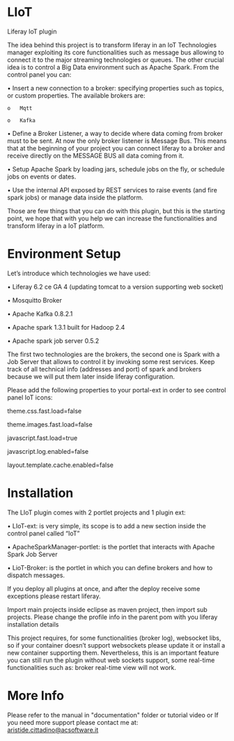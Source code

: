 # LIoT
Liferay IoT plugin

The idea behind this project is to transform liferay in an IoT Technologies manager exploiting its core functionalities such as message bus allowing to connect it to the major streaming technologies or queues.
The other crucial idea is to control a Big Data environment such as Apache Spark.
From the control panel you can:

•	Insert a new connection to a broker: specifying properties such as topics, or custom properties. The available brokers are:

    o	Mqtt
  
    o	Kafka
    
•	Define a Broker Listener, a way to decide where data coming from broker must to be sent. At now the only broker listener is Message Bus. This means that at the beginning of your project you can connect liferay to a broker and receive directly on the MESSAGE BUS all data coming from it.

•	Setup Apache Spark by loading jars, schedule jobs on the fly, or schedule jobs on events or dates.

•	Use the internal API exposed by REST services to raise events (and fire spark jobs) or manage data inside the platform.

Those are few things that you can do with this plugin, but this is the starting point, we hope that with you help we can increase the functionalities and transform liferay in a IoT platform.

# Environment Setup

Let’s introduce which technologies we have used:

•	Liferay 6.2 ce GA 4 (updating tomcat to a version supporting web socket)

•	Mosquitto Broker

•	Apache Kafka 0.8.2.1

•	Apache spark 1.3.1 built for Hadoop 2.4

•	Apache spark job server 0.5.2

The first two technologies are the brokers, the second one is Spark with a Job Server that allows to control it by invoking some rest services.
Keep track of all technical info (addresses and port) of spark and brokers because we will put them later inside liferay configuration.

Please add the following properties to your portal-ext in order to see control panel IoT icons:

theme.css.fast.load=false

theme.images.fast.load=false

javascript.fast.load=true

javascript.log.enabled=false

layout.template.cache.enabled=false

# Installation

The LIoT plugin comes with 2 portlet projects and 1 plugin ext:

•	LIoT-ext: is very simple, its scope is to add a new section inside the control panel called “IoT”

•	ApacheSparkManager-portlet: is the portlet that interacts with Apache Spark Job Server

•	LioT-Broker: is the portlet in which you can define brokers and how to dispatch messages.

If you deploy all plugins at once, and after the deploy receive some exceptions please restart liferay.

Import main projects inside eclipse as maven project, then import sub projects. Please change the profile info in the parent pom with you liferay installation details

This project requires, for some functionalities (broker log), websocket libs, so if your container doesn’t support websockets please update it or install a new container supporting them. Nevertheless, this is an important feature you can still run the plugin without web sockets support, some real-time functionalities such as: broker real-time view will not work.

# More Info
Please refer to the manual in "documentation" folder or tutorial video or If you need more support please contact me at: aristide.cittadino@acsoftware.it


